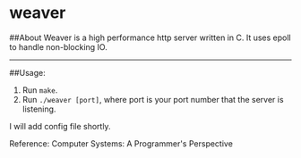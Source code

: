 # weaver

##About
Weaver is a high performance http server written in C. It uses epoll to handle non-blocking IO.

***********************************************************************************************************************
##Usage:
  1. Run ```make```.
  2. Run ```./weaver [port]```, where port is your port number that the server is listening.

I will add config file shortly.

Reference:
Computer Systems: A Programmer's Perspective
